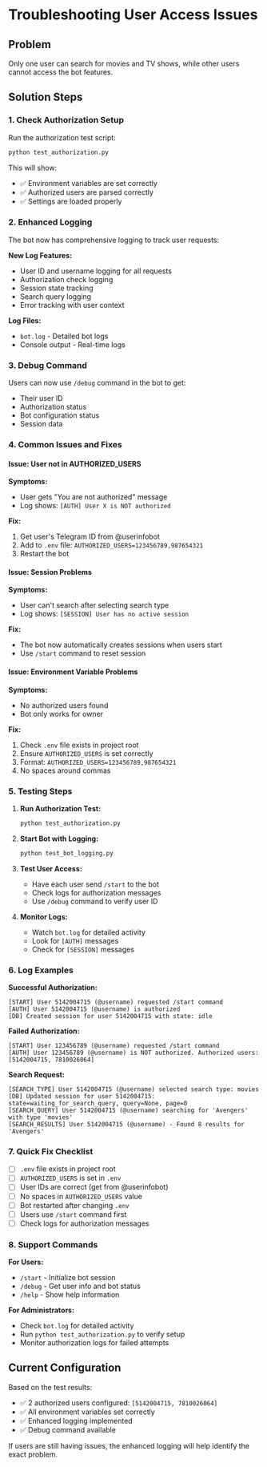 # Troubleshooting User Access Issues

## Problem
Only one user can search for movies and TV shows, while other users cannot access the bot features.

## Solution Steps

### 1. Check Authorization Setup
Run the authorization test script:
```bash
python test_authorization.py
```

This will show:
- ✅ Environment variables are set correctly
- ✅ Authorized users are parsed correctly
- ✅ Settings are loaded properly

### 2. Enhanced Logging
The bot now has comprehensive logging to track user requests:

**New Log Features:**
- User ID and username logging for all requests
- Authorization check logging
- Session state tracking
- Search query logging
- Error tracking with user context

**Log Files:**
- `bot.log` - Detailed bot logs
- Console output - Real-time logs

### 3. Debug Command
Users can now use `/debug` command in the bot to get:
- Their user ID
- Authorization status
- Bot configuration status
- Session data

### 4. Common Issues and Fixes

#### Issue: User not in AUTHORIZED_USERS
**Symptoms:**
- User gets "You are not authorized" message
- Log shows: `[AUTH] User X is NOT authorized`

**Fix:**
1. Get user's Telegram ID from @userinfobot
2. Add to `.env` file: `AUTHORIZED_USERS=123456789,987654321`
3. Restart the bot

#### Issue: Session Problems
**Symptoms:**
- User can't search after selecting search type
- Log shows: `[SESSION] User has no active session`

**Fix:**
- The bot now automatically creates sessions when users start
- Use `/start` command to reset session

#### Issue: Environment Variable Problems
**Symptoms:**
- No authorized users found
- Bot only works for owner

**Fix:**
1. Check `.env` file exists in project root
2. Ensure `AUTHORIZED_USERS` is set correctly
3. Format: `AUTHORIZED_USERS=123456789,987654321`
4. No spaces around commas

### 5. Testing Steps

1. **Run Authorization Test:**
   ```bash
   python test_authorization.py
   ```

2. **Start Bot with Logging:**
   ```bash
   python test_bot_logging.py
   ```

3. **Test User Access:**
   - Have each user send `/start` to the bot
   - Check logs for authorization messages
   - Use `/debug` command to verify user ID

4. **Monitor Logs:**
   - Watch `bot.log` for detailed activity
   - Look for `[AUTH]` messages
   - Check for `[SESSION]` messages

### 6. Log Examples

**Successful Authorization:**
```
[START] User 5142004715 (@username) requested /start command
[AUTH] User 5142004715 (@username) is authorized
[DB] Created session for user 5142004715 with state: idle
```

**Failed Authorization:**
```
[START] User 123456789 (@username) requested /start command
[AUTH] User 123456789 (@username) is NOT authorized. Authorized users: [5142004715, 7810026064]
```

**Search Request:**
```
[SEARCH_TYPE] User 5142004715 (@username) selected search type: movies
[DB] Updated session for user 5142004715: state=waiting_for_search_query, query=None, page=0
[SEARCH_QUERY] User 5142004715 (@username) searching for 'Avengers' with type 'movies'
[SEARCH_RESULTS] User 5142004715 (@username) - Found 8 results for 'Avengers'
```

### 7. Quick Fix Checklist

- [ ] `.env` file exists in project root
- [ ] `AUTHORIZED_USERS` is set in `.env`
- [ ] User IDs are correct (get from @userinfobot)
- [ ] No spaces in `AUTHORIZED_USERS` value
- [ ] Bot restarted after changing `.env`
- [ ] Users use `/start` command first
- [ ] Check logs for authorization messages

### 8. Support Commands

**For Users:**
- `/start` - Initialize bot session
- `/debug` - Get user info and bot status
- `/help` - Show help information

**For Administrators:**
- Check `bot.log` for detailed activity
- Run `python test_authorization.py` to verify setup
- Monitor authorization logs for failed attempts

## Current Configuration
Based on the test results:
- ✅ 2 authorized users configured: `[5142004715, 7810026064]`
- ✅ All environment variables set correctly
- ✅ Enhanced logging implemented
- ✅ Debug command available

If users are still having issues, the enhanced logging will help identify the exact problem. 